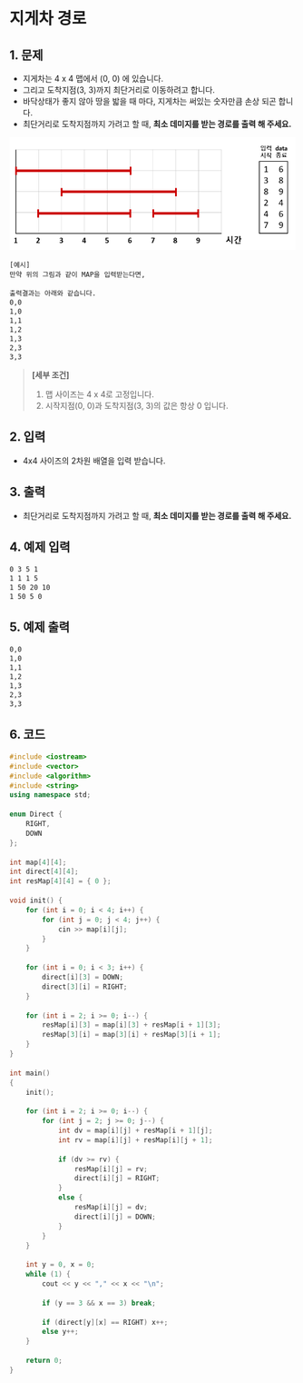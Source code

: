 # 지게차 경로 #

## 1. 문제
- 지게차는 4 x 4 맵에서 (0, 0) 에 있습니다.
- 그리고 도착지점(3, 3)까지 최단거리로 이동하려고 합니다.
- 바닥상태가 좋지 않아 땅을 밟을 때 마다, 지게차는 써있는 숫자만큼 손상 되곤 합니다.
- 최단거리로 도착지점까지 가려고 할 때, **최소 데미지를 받는 경로를 출력 해 주세요.**

<img src="./Array03.png" alt="Array" style="zoom:105%;" />

```
[예시]
만약 위의 그림과 같이 MAP을 입력받는다면,

출력결과는 아래와 같습니다.
0,0
1,0
1,1
1,2
1,3
2,3
3,3
```

> **[세부 조건]**
>
> 1. 맵 사이즈는 4 x 4로 고정입니다.
> 2. 시작지점(0, 0)과 도착지점(3, 3)의 값은 항상 0 입니다.

## 2. 입력

- 4x4 사이즈의 2차원 배열을 입력 받습니다.

## 3. 출력
- 최단거리로 도착지점까지 가려고 할 때, **최소 데미지를 받는 경로를 출력 해 주세요.**

## 4. 예제 입력
```
0 3 5 1
1 1 1 5
1 50 20 10
1 50 5 0
```

## 5. 예제 출력
```
0,0
1,0
1,1
1,2
1,3
2,3
3,3
```

## 6. 코드

```c++
#include <iostream>
#include <vector>
#include <algorithm>
#include <string>
using namespace std;

enum Direct {
	RIGHT,
	DOWN
};

int map[4][4];
int direct[4][4];
int resMap[4][4] = { 0 };

void init() {
	for (int i = 0; i < 4; i++) {
		for (int j = 0; j < 4; j++) {
			cin >> map[i][j];
		}
	}

	for (int i = 0; i < 3; i++) {
		direct[i][3] = DOWN;
		direct[3][i] = RIGHT;
	}

	for (int i = 2; i >= 0; i--) {
		resMap[i][3] = map[i][3] + resMap[i + 1][3];
		resMap[3][i] = map[3][i] + resMap[3][i + 1];
	}
}

int main()
{
	init();

	for (int i = 2; i >= 0; i--) {
		for (int j = 2; j >= 0; j--) {
			int dv = map[i][j] + resMap[i + 1][j];
			int rv = map[i][j] + resMap[i][j + 1];

			if (dv >= rv) {
				resMap[i][j] = rv;
				direct[i][j] = RIGHT;
			} 
			else {
				resMap[i][j] = dv;
				direct[i][j] = DOWN;
			}
		}
	}

	int y = 0, x = 0;
	while (1) {
		cout << y << "," << x << "\n";

		if (y == 3 && x == 3) break;

		if (direct[y][x] == RIGHT) x++;
		else y++;
	}

	return 0;
}
```
